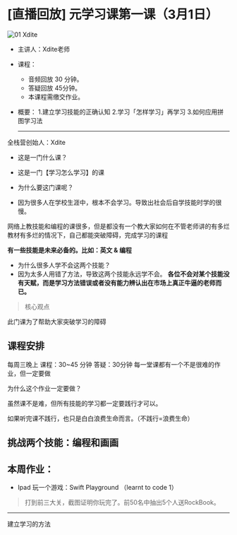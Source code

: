 # [直播回放] 元学习课第一课（3月1日）

![01 Xdite](https://raw.githubusercontent.com/Agnes-CC/QZY.CAMP/master/Module%201/Lesson%201/01%20Xdite.png)

- 主讲人：Xdite老师





- 课程：

  - 音频回放 30 分钟。
  - 答疑回放 45分钟。
  - 本课程需缴交作业。
  
- 概要：
  1.建立学习技能的正确认知
  2.学习「怎样学习」再学习
  3.如何应用拼图学习法
  
  
  ---------
  
 全栈营创始人：Xdite
 - 这是一门什么课？
  - 这是一门【学习怎么学习】的课
 
 - 为什么要这门课呢？
  - 因为很多人在学校生涯中，根本不会学习。导致出社会后自学技能时学的很慢。
  
 网络上教技能和编程的课很多，但是都没有一个教大家如何在不管老师讲的有多烂教材有多烂的情况下，自己都能突破障碍，完成学习的课程
 
 **有一些技能是未来必备的。比如：英文 & 编程**
 - 为什么很多人学不会这两个技能？
  - 因为太多人用错了方法，导致这两个技能永远学不会。
 **各位不会对某个技能没有天赋，而是学习方法错误或者没有能力辨认出在市场上真正牛逼的老师而已。**
 > 核心观点
 
 此门课为了帮助大家突破学习的障碍
 
 ## 课程安排
 
 每周三晚上
 课程：30~45 分钟
 答疑：30分钟
  每一堂课都有一个不是很难的作业，但一定要做
  
  为什么这个作业一定要做？
  
  虽然课不是难，但所有技能的学习都一定要践行才可以。
  
  如果听完课不践行，也只是白白浪费生命而言。（不践行=浪费生命）
  
  ## 挑战两个技能：编程和画画
## 本周作业：
  - Ipad 玩一个游戏：Swift Playground （learnt to code 1）
  > 打到前三大关，截图证明你玩完了。前50名中抽出5个人送RockBook。
  
  
  -------
  建立学习的方法
  
  
